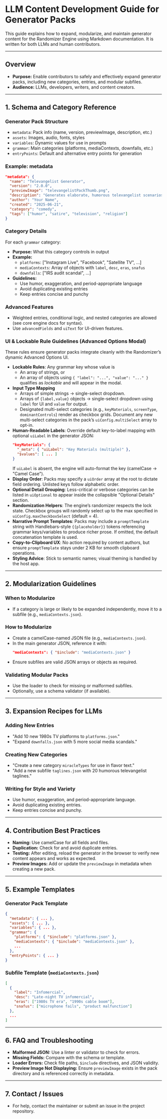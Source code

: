 # LLM Content Development Guide for Generator Packs

This guide explains how to expand, modularize, and maintain generator content for the Randomizer Engine using Markdown documentation. It is written for both LLMs and human contributors.

---

## Overview

- **Purpose:** Enable contributors to safely and effectively expand generator packs, including new categories, entries, and modular subfiles.
- **Audience:** LLMs, developers, writers, and content creators.

---

## 1. Schema and Category Reference

### Generator Pack Structure

- `metadata`: Pack info (name, version, previewImage, description, etc.)
- `assets`: Images, audio, fonts, styles
- `variables`: Dynamic values for use in prompts
- `grammar`: Main categories (platforms, mediaContexts, downfalls, etc.)
- `entryPoints`: Default and alternative entry points for generation

### Example: metadata
```json
"metadata": {
  "name": "Televangelist Generator",
  "version": "2.0.0",
  "previewImage": "televangelistPackThumb.png",
  "description": "Generates elaborate, humorous televangelist scenarios.",
  "author": "Your Name",
  "created": "2025-06-21",
  "category": "comedy",
  "tags": ["humor", "satire", "television", "religion"]
}
```

### Category Details
For each `grammar` category:
- **Purpose:** What this category controls in output
- **Example:**
  - `platforms`: ["Instagram Live", "Facebook", "Satellite TV", ...]
  - `mediaContexts`: Array of objects with `label`, `desc`, `eras`, `snafus`
  - `downfalls`: ["IRS audit scandal", ...]
- **Guidelines:**
  - Use humor, exaggeration, and period-appropriate language
  - Avoid duplicating existing entries
  - Keep entries concise and punchy

### Advanced Features
- Weighted entries, conditional logic, and nested categories are allowed (see core engine docs for syntax).
- Use `advancedFields` and `uiText` for UI-driven features.


### UI & Lockable Rule Guidelines (Advanced Options Modal)

These rules ensure generator packs integrate cleanly with the Randomizer’s dynamic Advanced Options UI.

- **Lockable Rules**: Any grammar key whose value is
  - An array of strings, or
  - An array of objects using `{ "label": "...", "value": "..." }`
  qualifies as *lockable* and will appear in the modal.
- **Input Type Mapping**
  - Arrays of simple strings → single-select dropdown.
  - Arrays of `{label,value}` objects → single-select dropdown using `label` for UI and `value` for output.
  - Designated multi-select categories (e.g., `keyMaterials`, `screenType`, `dominantControls`) render as checkbox grids. Document any new multi-select categories in the pack’s `uiConfig.multiSelect` array to opt-in.
- **Human-Readable Labels**: Override default key-to-label mapping with optional `uiLabel` in the generator JSON:
  ```json
  "keyMaterials": {
    "_meta": { "uiLabel": "Key Materials (multiple)" },
    "$values": [ ... ]
  }
  ```
  If `uiLabel` is absent, the engine will auto-format the key (camelCase → "Camel Case").
- **Display Order**: Packs may specify a `uiOrder` array at the root to dictate field ordering. Unlisted keys follow alphabetic order.
- **Optional Detail Grouping**: Less-critical or verbose categories can be listed in `uiOptional` to appear inside the collapsible "Optional Details" section.
- **Randomization Helpers**: The engine’s randomizer respects the lock state. Checkbox groups will randomly select up to the max specified in `uiConfig.maxCheckboxSelect` (default = 4).
- **Narrative Prompt Templates**: Packs may include a `promptTemplate` string with Handlebars-style `{{placeholder}}` tokens referencing grammar keys/variables to produce richer prose. If omitted, the default concatenation template is used.
- **Copy-to-Clipboard UX**: No action required by content authors, but ensure `promptTemplate` stays under 2 KB for smooth clipboard operations.
- **Styling Advice**: Stick to semantic names; visual theming is handled by the host app.

---

## 2. Modularization Guidelines

### When to Modularize
- If a category is large or likely to be expanded independently, move it to a subfile (e.g., `mediaContexts.json`).

### How to Modularize
- Create a camelCase-named JSON file (e.g., `mediaContexts.json`).
- In the main generator JSON, reference it with:
  ```json
  "mediaContexts": { "$include": "mediaContexts.json" }
  ```
- Ensure subfiles are valid JSON arrays or objects as required.

### Validating Modular Packs
- Use the loader to check for missing or malformed subfiles.
- Optionally, use a schema validator (if available).

---

## 3. Expansion Recipes for LLMs

### Adding New Entries
- "Add 10 new 1980s TV platforms to `platforms.json`."
- "Expand `downfalls.json` with 5 more social media scandals."

### Creating New Categories
- "Create a new category `miracleTypes` for use in flavor text."
- "Add a new subfile `taglines.json` with 20 humorous televangelist taglines."

### Writing for Style and Variety
- Use humor, exaggeration, and period-appropriate language.
- Avoid duplicating existing entries.
- Keep entries concise and punchy.

---

## 4. Contribution Best Practices

- **Naming:** Use camelCase for all fields and files.
- **Duplication:** Check for and avoid duplicate entries.
- **Testing:** After editing, reload the generator in the browser to verify new content appears and works as expected.
- **Preview Images:** Add or update the `previewImage` in metadata when creating a new pack.

---

## 5. Example Templates

### Generator Pack Template
```json
{
  "metadata": { ... },
  "assets": { ... },
  "variables": { ... },
  "grammar": {
    "platforms": { "$include": "platforms.json" },
    "mediaContexts": { "$include": "mediaContexts.json" },
    ...
  },
  "entryPoints": { ... }
}
```

### Subfile Template (`mediaContexts.json`)
```json
[
  {
    "label": "Infomercial",
    "desc": "Late-night TV infomercial",
    "eras": ["1980s TV era", "1990s cable boom"],
    "snafus": ["microphone fails", "product malfunction"]
  },
  ...
]
```

---

## 6. FAQ and Troubleshooting

- **Malformed JSON:** Use a linter or validator to check for errors.
- **Missing Fields:** Compare with the schema or template.
- **Loader Errors:** Check file paths, `$include` directives, and JSON validity.
- **Preview Image Not Displaying:** Ensure `previewImage` exists in the pack directory and is referenced correctly in metadata.

---

## 7. Contact / Issues

- For help, contact the maintainer or submit an issue in the project repository.
